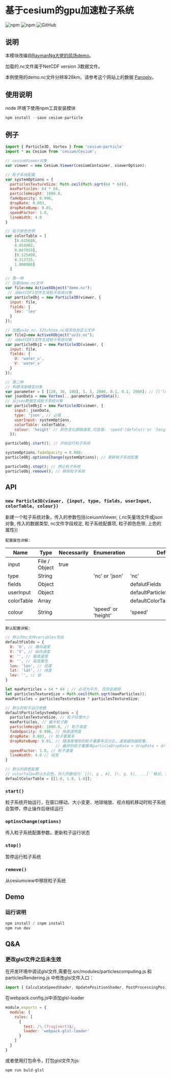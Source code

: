 # 基于cesium的gpu加速粒子系统

![npm](https://img.shields.io/npm/v/cesium-particle) ![npm](https://img.shields.io/npm/dt/cesium-particle) ![GitHub](https://img.shields.io/github/license/hongfaqiu/cesium-particle)

## 说明

本模块改编自[RaymanNg大佬的风场demo](https://github.com/RaymanNg/3D-Wind-Field)。

加载的.nc文件属于NetCDF version 3数据文件。

本例使用的demo.nc文件分辨率28km，请参考这个网站上的数据 [Panoply](https://www.giss.nasa.gov/tools/panoply/)。

## 使用说明

node 环境下使用npm工具安装模块

```js
npm install --save cesium-particle
```

## 例子

```js
import { Particle3D, Vortex } from 'cesium-particle'
import * as Cesium from 'cesium/Cesium';

// cesiumViewer对象
var viewer = new Cesium.Viewer(cesiumContainer, viewerOption);

// 粒子系统配置
var systemOptions = {
  particlesTextureSize: Math.ceil(Math.sqrt(64 * 64)),
  maxParticles: 64 * 64,
  particleHeight: 1000.0,
  fadeOpacity: 0.996,
  dropRate: 0.003,
  dropRateBump: 0.01,
  speedFactor: 1.0,
  lineWidth: 4.0
}

// 粒子颜色色带
var colorTable = [
    [0.015686,
    0.054902,
    0.847059],
    [0.125490,
    0.313725,
    1.000000]
  ]

// 第一种
// 加载demo.nc文件
var file=new ActiveXObject("demo.nc"); 
 // 从NetCDF3文件生成粒子系统对象
var particleObj = new Particle3D(viewer, {
  input: file,
  fields: {
    lev: 'lev'
  }
});

// 加载uv3z.nc、325china.nc或其他自定义文件
var file2=new ActiveXObject("uv3z.nc"); 
 // 从NetCDF3文件生成粒子系统对象
var particleObj2 = new Particle3D(viewer, {
  input: file,
  fields: {
    U: 'water_u',
    V: 'water_v'
  }
});

// 第二种
// 构建涡旋模型对象
var parameter = [ [120, 30, 100], 5, 5, 2000, 0.1, 0.1, 2000]; // [['lon', 'lat', 'lev'], 'radiusX', 'radiusY', 'height', 'dx', 'dy', 'dz']
var jsonData = new Vortex(...parameter).getData();
// 从json数据生成粒子系统对象
var particleObj2 = new Particle3D(viewer, {
    input: jsonData,
    type: 'json', // 必填
    userInput: systemOptions,
    colorTable: colorTable,
    colour: 'height' // 颜色变化跟随速度,可选值: 'speed'(defalut) or 'height'
  });

particleObj.start(); // 开始运行粒子系统

systemOptions.fadeOpacity = 0.900;
particleObj.optionsChange(systemOptions); // 更新粒子系统配置

particleObj.stop(); // 停止粒子系统
particleObj.remove(); // 移除粒子系统
```

## API

### ``new Particle3D(viewer, {input, type, fields, userInput, colorTable, colour})``

新建一个粒子系统对象，传入的参数包括(ceiusmViewer, {.nc矢量场文件或json对象, 传入的数据类型, nc文件字段规定, 粒子系统配置项, 粒子颜色色带, 上色的属性})

``配置属性详解:``

| Name       | Type          | Necessarily | Enumeration         | Default                      |
| ---------- | ------------- | ----------- | ------------------- | ---------------------------- |
| input      | File / Object | true        |                     |                              |
| type       | String        |             | 'nc' or 'json'      | 'nc'                         |
| fields     | Object        |             |                     | defalutFields                |
| userInput  | Object        |             |                     | defaultParticleSystemOptions |
| colorTable | Array         |             |                     | defaultColorTable            |
| colour     | String        |             | 'speed' or 'height' | 'speed'                      |

``默认配置详解:``

```js
// 默认的nc文件variables字段
defaultFields = {
  U: 'U', // 横向速度
  V: 'V', // 纵向速度
  W: '', // 垂直速度
  H: '', // 高度属性
  lon: 'lon', // 经度
  lat: 'lat', // 纬度
  lev: '', // 层
}

let maxParticles = 64 * 64 ; // 必须为平方, 否则会报错
let particlesTextureSize = Math.ceil(Math.sqrt(maxParticles));
maxParticles = particlesTextureSize * particlesTextureSize;

// 默认的粒子运行参数
defaultParticleSystemOptions = { 
  particlesTextureSize, // 粒子纹理大小
  maxParticles, // 最大粒子数
  particleHeight: 1000.0, // 粒子高度
  fadeOpacity: 0.996, // 拖尾透明度
  dropRate: 0.003, // 粒子重置率
  dropRateBump: 0.01, // 随速度增加的粒子重置率百分比，速度越快越密集，
                      // 最终的粒子重置率particleDropRate = dropRate + dropRateBump * speedNorm;
  speedFactor: 1.0, // 粒子速度
  lineWidth: 4.0 // 线宽
}

// 默认的颜色配置
// colorTalbe默认为白色，传入的数组为``[[r, g , b], [r, g, b], ...]``格式，对应粒子高度从高到低
defaultColorTable = [[1.0, 1.0, 1.0]]; 
```

### ``start()``

粒子系统开始运行，在窗口移动、大小变更、地球缩放、视点相机移动时粒子系统会暂停，停止操作后继续运行

### ``optinsChange(options)``

传入粒子系统配置参数，更新粒子运行状态

### ``stop()``

暂停运行粒子系统

### ``remove()``

从cesiumview中移除粒子系统

## Demo

### 运行说明

```js
npm install / cnpm install
npm run dev
```

## Q&A

### 更改glsl文件之后未生效

在开发环境中调试glsl文件,需要在.src/modules/particlescomputing.js 和 particlesRendering.js 中修改glsl文件入口：

```js
import { CalculateSpeedShader, UpdatePositionShader, PostProcessingPositionShader } from '../../packages/shader';
```

在webpack.config.js中添加glsl-loader

```js
module.exports = {
  module: {
    rules: [
      {
        test: /\.(frag|vert)$/,
        loader: 'webpack-glsl-loader'
      }
    ]
  }
}
```

或者使用打包命令，打包glsl文件为js:

```js
npm run buld-glsl
```
